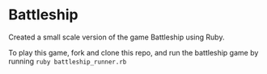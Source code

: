 # Battleship
Created a small scale version of the game Battleship using Ruby.

To play this game, fork and clone this repo, and run the battleship game by running ``ruby battleship_runner.rb``
